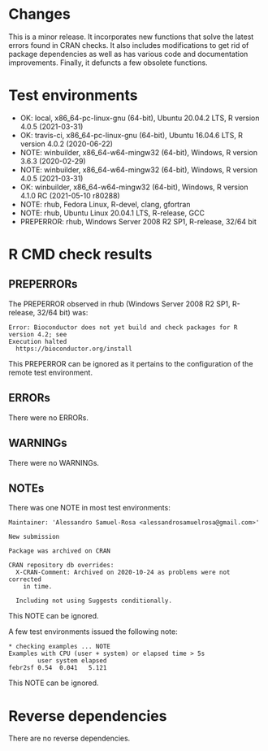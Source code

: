 # Changes

This is a minor release. It incorporates new functions that solve the latest errors found in CRAN
checks. It also includes modifications to get rid of package dependencies as well as has various
code and documentation improvements. Finally, it defuncts a few obsolete functions.

# Test environments

* OK: local, x86_64-pc-linux-gnu (64-bit), Ubuntu 20.04.2 LTS, R version 4.0.5 (2021-03-31)
* OK: travis-ci, x86_64-pc-linux-gnu (64-bit), Ubuntu 16.04.6 LTS, R version 4.0.2 (2020-06-22)
* NOTE: winbuilder, x86_64-w64-mingw32 (64-bit), Windows, R version 3.6.3 (2020-02-29)
* NOTE: winbuilder, x86_64-w64-mingw32 (64-bit), Windows, R version 4.0.5 (2021-03-31)
* OK: winbuilder, x86_64-w64-mingw32 (64-bit), Windows, R version 4.1.0 RC (2021-05-10 r80288)
* NOTE: rhub, Fedora Linux, R-devel, clang, gfortran
* NOTE: rhub, Ubuntu Linux 20.04.1 LTS, R-release, GCC
* PREPERROR: rhub, Windows Server 2008 R2 SP1, R-release, 32/64 bit

# R CMD check results

## PREPERRORs

The PREPERROR observed in rhub (Windows Server 2008 R2 SP1, R-release, 32/64 bit) was:

```
Error: Bioconductor does not yet build and check packages for R version 4.2; see
Execution halted
  https://bioconductor.org/install
```

This PREPERROR can be ignored as it pertains to the configuration of the remote test environment.

## ERRORs

There were no ERRORs.

## WARNINGs

There were no WARNINGs.

## NOTEs

There was one NOTE in most test environments:

```
Maintainer: 'Alessandro Samuel-Rosa <alessandrosamuelrosa@gmail.com>'

New submission

Package was archived on CRAN

CRAN repository db overrides:
  X-CRAN-Comment: Archived on 2020-10-24 as problems were not corrected
    in time.

  Including not using Suggests conditionally.
```

This NOTE can be ignored.

A few test environments issued the following note:

```
* checking examples ... NOTE
Examples with CPU (user + system) or elapsed time > 5s
        user system elapsed
febr2sf 0.54  0.041   5.121
```

This NOTE can be ignored.

# Reverse dependencies

There are no reverse dependencies.
